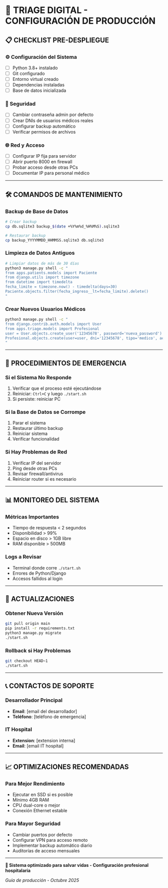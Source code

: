 # 🏥 TRIAGE DIGITAL - CONFIGURACIÓN DE PRODUCCIÓN

## 📋 **CHECKLIST PRE-DESPLIEGUE**

### **⚙️ Configuración del Sistema**
- [ ] Python 3.8+ instalado
- [ ] Git configurado
- [ ] Entorno virtual creado
- [ ] Dependencias instaladas
- [ ] Base de datos inicializada

### **🔐 Seguridad**
- [ ] Cambiar contraseña admin por defecto
- [ ] Crear DNIs de usuarios médicos reales
- [ ] Configurar backup automático
- [ ] Verificar permisos de archivos

### **🌐 Red y Acceso**
- [ ] Configurar IP fija para servidor
- [ ] Abrir puerto 8000 en firewall
- [ ] Probar acceso desde otras PCs
- [ ] Documentar IP para personal médico

---

## 🛠️ **COMANDOS DE MANTENIMIENTO**

### **Backup de Base de Datos**
```bash
# Crear backup
cp db.sqlite3 backup_$(date +%Y%m%d_%H%M%S).sqlite3

# Restaurar backup
cp backup_YYYYMMDD_HHMMSS.sqlite3 db.sqlite3
```

### **Limpieza de Datos Antiguos**
```bash
# Limpiar datos de más de 30 días
python3 manage.py shell -c "
from apps.patients.models import Paciente
from django.utils import timezone
from datetime import timedelta
fecha_limite = timezone.now() - timedelta(days=30)
Paciente.objects.filter(fecha_ingreso__lt=fecha_limite).delete()
"
```

### **Crear Nuevos Usuarios Médicos**
```bash
python3 manage.py shell -c "
from django.contrib.auth.models import User
from apps.triage.models import Profesional
user = User.objects.create_user('12345678', password='nueva_password')
Profesional.objects.create(user=user, dni='12345678', tipo='medico', activo=True)
"
```

---

## 🚨 **PROCEDIMIENTOS DE EMERGENCIA**

### **Si el Sistema No Responde**
1. Verificar que el proceso esté ejecutándose
2. Reiniciar: `Ctrl+C` y luego `./start.sh`
3. Si persiste: reiniciar PC

### **Si la Base de Datos se Corrompe**
1. Parar el sistema
2. Restaurar último backup
3. Reiniciar sistema
4. Verificar funcionalidad

### **Si Hay Problemas de Red**
1. Verificar IP del servidor
2. Ping desde otras PCs
3. Revisar firewall/antivirus
4. Reiniciar router si es necesario

---

## 📊 **MONITOREO DEL SISTEMA**

### **Métricas Importantes**
- Tiempo de respuesta < 2 segundos
- Disponibilidad > 99%
- Espacio en disco > 1GB libre
- RAM disponible > 500MB

### **Logs a Revisar**
- Terminal donde corre `./start.sh`
- Errores de Python/Django
- Accesos fallidos al login

---

## 🔄 **ACTUALIZACIONES**

### **Obtener Nueva Versión**
```bash
git pull origin main
pip install -r requirements.txt
python3 manage.py migrate
./start.sh
```

### **Rollback si Hay Problemas**
```bash
git checkout HEAD~1
./start.sh
```

---

## 📞 **CONTACTOS DE SOPORTE**

### **Desarrollador Principal**
- **Email**: [email del desarrollador]
- **Teléfono**: [teléfono de emergencia]

### **IT Hospital**
- **Extension**: [extension interna]
- **Email**: [email IT hospital]

---

## 📈 **OPTIMIZACIONES RECOMENDADAS**

### **Para Mejor Rendimiento**
- Ejecutar en SSD si es posible
- Mínimo 4GB RAM
- CPU dual-core o mejor
- Conexión Ethernet estable

### **Para Mayor Seguridad**
- Cambiar puertos por defecto
- Configurar VPN para acceso remoto
- Implementar backup automático diario
- Auditorías de acceso mensuales

---

**🏥 Sistema optimizado para salvar vidas - Configuración profesional hospitalaria**

*Guía de producción - Octubre 2025*